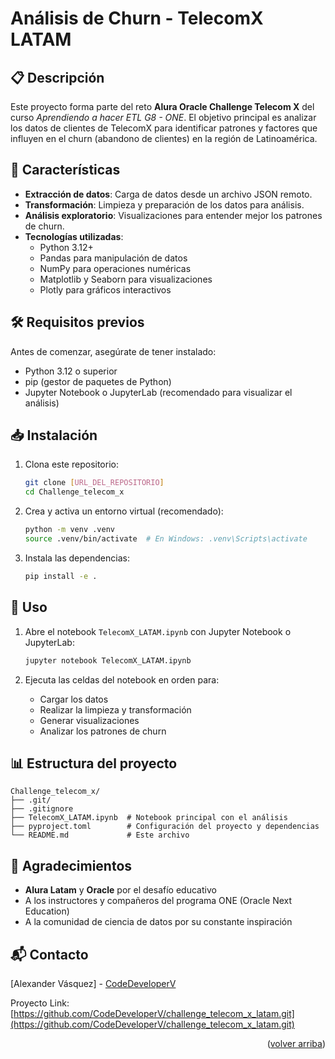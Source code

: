 # Análisis de Churn - TelecomX LATAM

## 📋 Descripción

Este proyecto forma parte del reto **Alura Oracle Challenge Telecom X** del curso *Aprendiendo a hacer ETL G8 - ONE*. El objetivo principal es analizar los datos de clientes de TelecomX para identificar patrones y factores que influyen en el churn (abandono de clientes) en la región de Latinoamérica.

## 🚀 Características

- **Extracción de datos**: Carga de datos desde un archivo JSON remoto.
- **Transformación**: Limpieza y preparación de los datos para análisis.
- **Análisis exploratorio**: Visualizaciones para entender mejor los patrones de churn.
- **Tecnologías utilizadas**:
  - Python 3.12+
  - Pandas para manipulación de datos
  - NumPy para operaciones numéricas
  - Matplotlib y Seaborn para visualizaciones
  - Plotly para gráficos interactivos

## 🛠️ Requisitos previos

Antes de comenzar, asegúrate de tener instalado:

- Python 3.12 o superior
- pip (gestor de paquetes de Python)
- Jupyter Notebook o JupyterLab (recomendado para visualizar el análisis)

## 📥 Instalación

1. Clona este repositorio:
   ```bash
   git clone [URL_DEL_REPOSITORIO]
   cd Challenge_telecom_x
   ```

2. Crea y activa un entorno virtual (recomendado):
   ```bash
   python -m venv .venv
   source .venv/bin/activate  # En Windows: .venv\Scripts\activate
   ```

3. Instala las dependencias:
   ```bash
   pip install -e .
   ```

## 🚦 Uso

1. Abre el notebook `TelecomX_LATAM.ipynb` con Jupyter Notebook o JupyterLab:
   ```bash
   jupyter notebook TelecomX_LATAM.ipynb
   ```

2. Ejecuta las celdas del notebook en orden para:
   - Cargar los datos
   - Realizar la limpieza y transformación
   - Generar visualizaciones
   - Analizar los patrones de churn

## 📊 Estructura del proyecto

```
Challenge_telecom_x/
├── .git/
├── .gitignore
├── TelecomX_LATAM.ipynb  # Notebook principal con el análisis
├── pyproject.toml        # Configuración del proyecto y dependencias
└── README.md             # Este archivo
```

## 🙏 Agradecimientos

- **Alura Latam** y **Oracle** por el desafío educativo
- A los instructores y compañeros del programa ONE (Oracle Next Education)
- A la comunidad de ciencia de datos por su constante inspiración

## 📬 Contacto

[Alexander Vásquez] - [CodeDeveloperV](https://github.com/CodeDeveloperV)

Proyecto Link: [https://github.com/CodeDeveloperV/challenge_telecom_x_latam.git](https://github.com/CodeDeveloperV/challenge_telecom_x_latam.git)

<p align="right">(<a href="#readme-top">volver arriba</a>)</p>